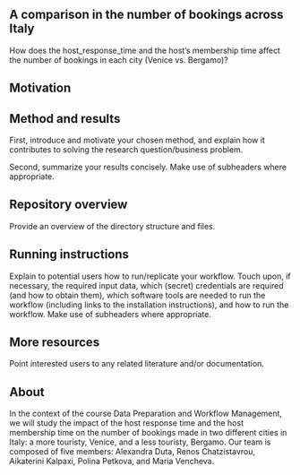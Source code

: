 ## A comparison in the number of bookings across Italy
How does the host_response_time and the host’s membership time affect the number of bookings in each city (Venice vs. Bergamo)?

## Motivation



## Method and results

First, introduce and motivate your chosen method, and explain how it contributes to solving the research question/business problem.

Second, summarize your results concisely. Make use of subheaders where appropriate.

## Repository overview

Provide an overview of the directory structure and files.

## Running instructions

Explain to potential users how to run/replicate your workflow. Touch upon, if necessary, the required input data, which (secret) credentials are required (and how to obtain them), which software tools are needed to run the workflow (including links to the installation instructions), and how to run the workflow. Make use of subheaders where appropriate.

## More resources

Point interested users to any related literature and/or documentation.

## About
In the context of the course Data Preparation and Workflow Management, we will study the impact of the host response time and the host membership time on the number of bookings made in two different cities in Italy: a more touristy, Venice, and a less touristy, Bergamo. Our team is composed of five members: Alexandra Duta, Renos Chatzistavrou, Aikaterini Kalpaxi, Polina Petkova, and Maria Vencheva.


